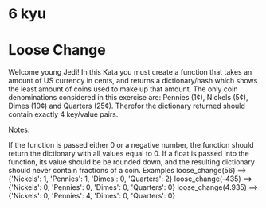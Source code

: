 6 kyu
===========================================
Loose Change
===========================================

Welcome young Jedi! In this Kata you must create a function that takes an amount of US currency in cents, and returns a dictionary/hash which shows the least amount of coins used to make up that amount. The only coin denominations considered in this exercise are: Pennies (1¢), Nickels (5¢), Dimes (10¢) and Quarters (25¢). Therefor the dictionary returned should contain exactly 4 key/value pairs.

Notes:

If the function is passed either 0 or a negative number, the function should return the dictionary with all values equal to 0.
If a float is passed into the function, its value should be be rounded down, and the resulting dictionary should never contain fractions of a coin.
Examples
loose_change(56)    ==>  {'Nickels': 1, 'Pennies': 1, 'Dimes': 0, 'Quarters': 2}
loose_change(-435)  ==>  {'Nickels': 0, 'Pennies': 0, 'Dimes': 0, 'Quarters': 0}
loose_change(4.935) ==>  {'Nickels': 0, 'Pennies': 4, 'Dimes': 0, 'Quarters': 0}
